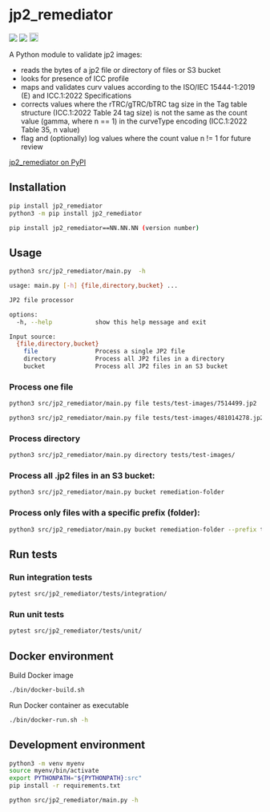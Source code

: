 # jp2_remediator

<!-- test and coverage badge from https://github.com/harvard-lts/etd-base-template/wiki --><a href="https://github.com/harvard-lts/jp2_remediator/actions/workflows/test.yml"><img src="https://github.com/harvard-lts/jp2_remediator/actions/workflows/test.yml/badge.svg"></a> <a href="https://github.com/harvard-lts/jp2_remediator/actions/workflows/test.yml"><img src="https://img.shields.io/endpoint?url=https://gist.githubusercontent.com/kimpham54/67d4eba1556653d896d2d36fcb3e5c7c/raw/covbadge.json"></a>
<!-- pypi badge from https://badge.fury.io/for/py/jp2_remediator --><a href="https://pypi.org/project/jp2_remediator"><img src="https://badge.fury.io/py/jp2-remediator.svg" alt="PyPI version" height="18"></a>

A Python module to validate jp2 images:
- reads the bytes of a jp2 file or directory of files or S3 bucket
- looks for presence of ICC profile
- maps and validates curv values according to the ISO/IEC 15444-1:2019 (E) and ICC.1:2022 Specifications
- corrects values where the rTRC/gTRC/bTRC tag size in the Tag table structure (ICC.1:2022 Table 24 tag size) is not the same as the count value (gamma, where n == 1) in the curveType encoding (ICC.1:2022 Table 35, n value)
- flag and (optionally) log values where the count value n != 1 for future review

<a href="https://pypi.org/project/jp2_remediator/">jp2_remediator on PyPI</a>

## Installation

```bash
pip install jp2_remediator
python3 -m pip install jp2_remediator

pip install jp2_remediator==NN.NN.NN (version number)
```

## Usage

```bash
python3 src/jp2_remediator/main.py  -h

usage: main.py [-h] {file,directory,bucket} ...

JP2 file processor

options:
  -h, --help            show this help message and exit

Input source:
  {file,directory,bucket}
    file                Process a single JP2 file
    directory           Process all JP2 files in a directory
    bucket              Process all JP2 files in an S3 bucket
```

### Process one file
```bash
python3 src/jp2_remediator/main.py file tests/test-images/7514499.jp2

python3 src/jp2_remediator/main.py file tests/test-images/481014278.jp2
```

### Process directory
```bash
python3 src/jp2_remediator/main.py directory tests/test-images/
```

### Process all .jp2 files in an S3 bucket:
```bash
python3 src/jp2_remediator/main.py bucket remediation-folder
```

### Process only files with a specific prefix (folder):
```bash
python3 src/jp2_remediator/main.py bucket remediation-folder --prefix testbatch_20240923`
```

## Run tests

### Run integration tests
```bash
pytest src/jp2_remediator/tests/integration/
```

### Run unit tests
```bash
pytest src/jp2_remediator/tests/unit/
```

## Docker environment

Build Docker image
```bash
./bin/docker-build.sh
```

Run Docker container as executable
```bash
./bin/docker-run.sh -h
```

## Development environment
```bash
python3 -m venv myenv
source myenv/bin/activate
export PYTHONPATH="${PYTHONPATH}:src"
pip install -r requirements.txt

python src/jp2_remediator/main.py -h
```
